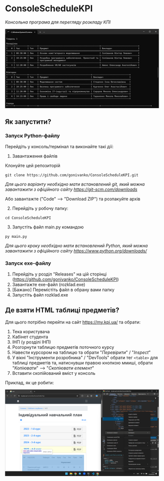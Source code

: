 # ConsoleScheduleKPI
*Консольна програма для перегляду розкладу КПІ*

![Приклад розкладу](images/program_screenshot.png)

## Як запустити?

### Запуск Python-файлу 

Перейдіть у консоль/термінал та виконайте такі дії:

1. Завантаження файлів 

Клонуйте цей репозиторій

``` console
git clone https://github.com/gonivanko/ConsoleScheduleKPI.git
```

*Для цього варіанту необхідно мати встановлений git, який можна завантажити з офіційного сайту https://git-scm.com/downloads*

Або завантажте ("Code" --> "Download ZIP") та розпакуйте архів

2. Перейдіть у робочу папку:

``` console
cd ConsoleScheduleKPI
```

3. Запустіть файл main.py командою

``` console
py main.py
```

*Для цього кроку необхідно мати встановлений Python, який можна завантажити з офіційного сайту https://www.python.org/downloads/*

### Запуск exe-файлу

1. Перейдіть у розділ "Releases" на цій сторінці (https://github.com/gonivanko/ConsoleScheduleKPI)
2. Завантажте exe-файл (rozklad.exe)
3. [Бажано] Перемістіть файл в обрану вами папку
4. Запустіть файл rozklad.exe

## Де взяти HTML таблиці предметів?

Для цього потрібно перейти на сайт https://my.kpi.ua/ та обрати:

1. Тека користувача
2. Кабінет студента
3. ІНП (у розділі ІНП)
4. Розгорнути таблицю предметів поточного курсу
5. Навести курсором на таблицю та обрати "*Перевірити*" / "*Inspect*"
6. У вікні "Інструменти розробника" / "DevTools" обрати тег ```<table>``` для таблиці предметів та, натиснувши правою кнопкою ммиші, обрати "*Копіювати*" --> "*Скопіювати елемент*"
7. Вставити скопійований вміст у консоль

Приклад, як це робити:

![Таблиця предметів та інструменти розробника](images/subjects_html_table_example.png)
